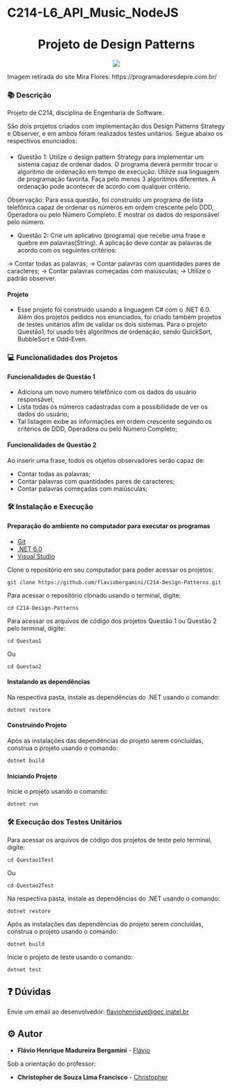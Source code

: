# C214-L6_API_Music_NodeJS

<h1 align="center">Projeto de Design Patterns</h1>

<p align="center">
    <img src="https://programadoresdepre.com.br/wp-content/uploads/2021/10/Design-Patterns.jpg">
</p>
Imagem retirada do site Mira Flores: https://programadoresdepre.com.br/

### :books: Descrição

<p>Projeto de C214, disciplina de Engenharia de Software.</p>
<p>São dois projetos criados com implementação dos Design Patterns Strategy e Observer, e em ambos foram realizados testes unitários. Segue abaixo os respectivos enunciados:</p>

####
- Questão 1: Utilize o design pattern Strategy para implementar um sistema capaz de ordenar dados. O programa deverá permitir trocar o algoritmo de ordenação em tempo de execução. Utilize sua linguagem de programação favorita. Faça pelo menos 3 algoritmos diferentes. A ordenação pode acontecer de acordo com qualquer critério.

Observação: Para essa questão, foi construído um programa de lista telefônica capaz de ordenar os números em ordem crescente pelo DDD, Operadora ou pelo Número Completo. E mostrar os dados do responsável pelo número.

- Questão 2: Crie um aplicativo (programa) que recebe uma frase e quebre em palavras(String). A aplicação deve contar as palavras de acordo com os seguintes critérios: 

 -> Contar todas as palavras;
 -> Contar palavras com quantidades pares de caracteres;
 -> Contar palavras começadas com maiúsculas;
 -> Utilize o padrão observer.


#### Projeto
- Esse projeto foi construído usando a linguagem C# com o .NET 6.0. Além dos projetos pedidos nos enunciados, foi criado também projetos de testes unitários afim de validar os dois sistemas.
Para o projeto Questão1, foi usado três algorítmos de ordenação, sendo QuickSort, BubbleSort e Odd-Even.

### :computer: Funcionalidades dos Projetos
#### Funcionalidades de Questão 1
- Adiciona um novo numero telefônico com os dados do usuário responsável;
- Lista todas os números cadastradas com a possibilidade de ver os dados do usuário;
- Tal listagem exibe as informações em ordem crescente seguindo os critérios de  DDD, Operadora ou pelo Número Completo;

#### Funcionalidades de Questão 2
Ao inserir uma frase, todos os objetos observadores serão capaz de:
- Contar todas as palavras;
- Contar palavras com quantidades pares de caracteres;
- Contar palavras começadas com maiúsculas;

### :hammer_and_wrench: Instalação e Execução
#### Preparação do ambiente no computador para executar os programas
- [Git](https://git-scm.com/)
- [.NET 6.0](https://dotnet.microsoft.com/en-us/download/dotnet/6.0)
- [Visual Studio](https://visualstudio.microsoft.com/pt-br/)


Clone o repositório em seu computador para poder acessar os projetos:
```
git clone https://github.com/flaviobergamini/C214-Design-Patterns.git
```
Para acessar o repositório clonado usando o terminal, digite: 
```
cd C214-Design-Patterns
```
Para acessar os arquivos de código dos projetos Questão 1 ou Questão 2 pelo terminal, digite:
```
cd Questao1
```
Ou 
```
cd Questao2
```

#### Instalando as dependências
Na respectiva pasta, instale as dependências do .NET usando o comando:
```
dotnet restore
```

#### Construindo Projeto
Após as instalações das dependências do projeto serem concluídas, construa o projeto usando o comando:
```
dotnet build
```

#### Iniciando Projeto
Inicie o projeto usando o comando:
```
dotnet run
```

### :hammer_and_wrench: Execução dos Testes Unitários
Para acessar os arquivos de código dos projetos de teste pelo terminal, digite:
```
cd Questao1Test
```
Ou 
```
cd Questao2Test
```
Na respectiva pasta, instale as dependências do .NET usando o comando:
```
dotnet restore
```
Após as instalações das dependências do projeto serem concluídas, construa o projeto usando o comando:
```
dotnet build
```
Inicie o projeto de teste usando o comando:
```
dotnet test
```

## :question: Dúvidas
Envie um email ao desenvolvedor: flaviohenrique@gec.inatel.br

## :gear: Autor

* **Flávio Henrique Madureira Bergamini** - [Flávio](https://github.com/flaviobergamini)

Sob a orientação do professor:
* **Christopher de Souza Lima Francisco** - [Christopher](https://github.com/chrislima)

